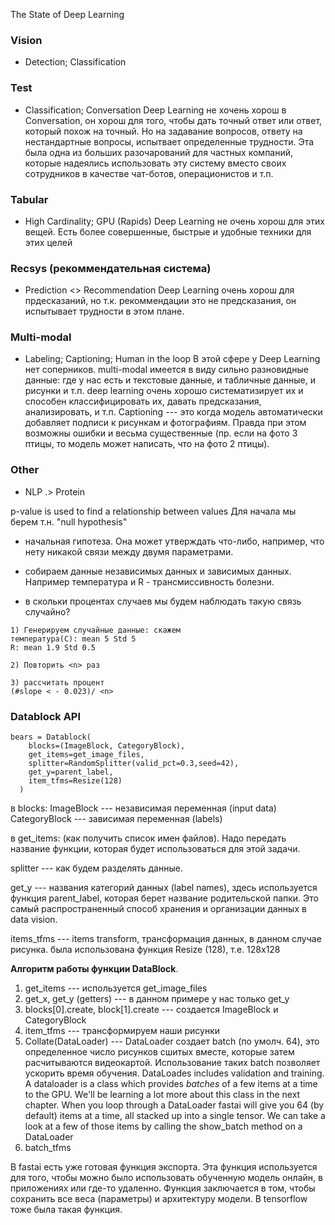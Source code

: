 The State of Deep Learning


### Vision
* Detection; Classification

### Test
* Classification; Conversation
Deep Learning не хочень хорош в Conversation, он хорош для того, чтобы дать точный ответ или ответ, который похож на точный. Но на задавание вопросов, ответу на нестандартные вопросы, испытвает определенные трудности. Эта была одна из больших разочарований для частных компаний, которые надеялись использовать эту систему вместо своих сотрудников в качестве чат-ботов, операционистов и т.п.


### Tabular
* High Cardinality; GPU (Rapids)
Deep Learning не очень хорош для этих вещей. Есть более совершенные, быстрые и удобные техники для этих целей

### Recsys (рекоммендательная система)
* Prediction <> Recommendation
Deep Learning очень хорош для прдесказаний, но т.к. рекоммендации это не предсказания, он испытывает трудности в этом плане.

### Multi-modal
* Labeling; Captioning; Human in the loop
В этой сфере у Deep Learning нет соперников. multi-modal имеется в виду сильно разновидные данные: где у нас есть и текстовые данные, и табличные данные, и рисунки и т.п. deep learning очень хорошо систематизирует их и способен классифицировать их, давать предсказания, анализировать, и т.п.
Captioning --- это когда модель автоматически добавляет подписи к рисункам и фотографиям. Правда при этом возможны ошибки и весьма существенные (пр. если на фото 3 птицы, то модель может написать, что на фото 2 птицы).

### Other
* NLP .> Protein

p-value is used to find a relationship between values
Для начала мы берем т.н. "null hypothesis"
- начальная гипотеза. Она может утверждать что-либо, например, что нету никакой связи между двумя параметрами.

- собираем данные независимых данных и зависимых данных. Например температура и R - трансмиссивность болезни.

- в скольки процентах случаев мы будем наблюдать такую связь случайно?

```
1) Генерируем случайные данные: скажем
температура(C): mean 5 Std 5
R: mean 1.9 Std 0.5

2) Повторить <n> раз

3) рассчитать процент
(#slope < - 0.023)/ <n>
```


### Datablock API
```
bears = Datablock(
    blocks=(ImageBlock, CategoryBlock),
    get_items=get_image_files,
    splitter=RandomSplitter(valid_pct=0.3,seed=42),
    get_y=parent_label,
    item_tfms=Resize(128)
  )
```
в blocks:
ImageBlock --- независимая переменная (input data)
CategoryBlock --- зависимая переменная (labels)

в get_items: (как получить список имен файлов). Надо передать название функции, которая будет использоваться для этой задачи.

splitter --- как будем разделять данные.

get_y --- названия категорий данных (label names), здесь используется функция parent_label, которая берет название родительской папки. Это самый распространенный способ хранения и организации данных в data vision.

items_tfms --- items transform, трансформация данных, в данном случае рисунка.
была использована функция Resize (128), т.е. 128х128

**Алгоритм работы функции DataBlock**.
1. get_items --- используется get_image_files
2. get_x, get_y (getters) --- в данном примере у нас только get_y
3. blocks[0].create, block[1].create --- создается ImageBlock и CategoryBlock
4. item_tfms --- трансформируем наши рисунки
5. Collate(DataLoader) --- DataLoader создает batch (по умолч. 64), это определенное число рисунков сшитых вместе, которые затем расчитываются видеокартой. Использование таких batch позволяет ускорить время обучения. DataLoades includes validation and training. A dataloader is a class which provides *batches* of a few items at a time to the GPU. We'll be learning a lot more about this class in the next chapter. When you loop through a DataLoader fastai will give you 64 (by default) items at a time, all stacked up into a single tensor. We can take a look at a few of those items by calling the show_batch method on a DataLoader
6. batch_tfms

В fastai есть уже готовая функция экспорта. Эта функция используется для того, чтобы можно было использовать обученную модель онлайн, в приложениях или где-то удаленно.
Функция заключается в том, чтобы сохранить все веса (параметры) и архитектуру модели.
В tensorflow тоже была такая функция.

